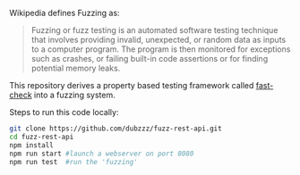 Wikipedia defines Fuzzing as:

> Fuzzing or fuzz testing is an automated software testing technique that involves providing invalid, unexpected, or random data as inputs to a computer program.
> The program is then monitored for exceptions such as crashes, or failing built-in code assertions or for finding potential memory leaks.

This repository derives a property based testing framework called [fast-check](https://github.com/dubzzz/fast-check/) into a fuzzing system.

Steps to run this code locally:

```sh
git clone https://github.com/dubzzz/fuzz-rest-api.git
cd fuzz-rest-api
npm install
npm run start #launch a webserver on port 8080
npm run test  #run the 'fuzzing'
```
